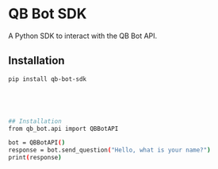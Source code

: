 # QB Bot SDK

A Python SDK to interact with the QB Bot API.

## Installation
```bash
pip install qb-bot-sdk





## Installation
from qb_bot.api import QBBotAPI

bot = QBBotAPI()
response = bot.send_question("Hello, what is your name?")
print(response)